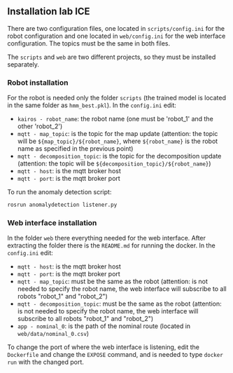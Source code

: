 ## Installation lab ICE

There are two configuration files, one located in `scripts/config.ini` for the robot configuration and one located in `web/config.ini` for the web interface configuration. The topics must be the same in both files.

The `scripts` and `web` are two different projects, so they must be installed separately.

### Robot installation
For the robot is needed only the folder `scripts` (the trained model is located in the same folder as `hmm_best.pkl`). In the `config.ini` edit:
- `kairos - robot_name`: the robot name (one must be 'robot_1' and the other 'robot_2')
- `mqtt - map_topic`: is the topic for the map update (attention: the topic will be `${map_topic}/${robot_name}`, where `${robot_name}` is the robot name as specified in the previous point)
- `mqtt - decomposition_topic`: is the topic for the decomposition update (attention: the topic will be `${decomposition_topic}/${robot_name}`)
- `mqtt - host`: is the mqtt broker host
- `mqtt - port`: is the mqtt broker port

To run the anomaly detection script:
```bash
rosrun anomalydetection listener.py
```

### Web interface installation
In the folder `web` there everything needed for the web interface. After extracting the folder there is the `README.md` for running the docker. In the `config.ini` edit:
- `mqtt - host`: is the mqtt broker host
- `mqtt - port`: is the mqtt broker port
- `mqtt - map_topic`: must be the same as the robot (attention: is not needed to specify the robot name, the web interface will subscribe to all robots "robot_1" and "robot_2")
- `mqtt - decomposition_topic`: must be the same as the robot (attention: is not needed to specify the robot name, the web interface will subscribe to all robots "robot_1" and "robot_2")
- `app - nominal_0`: is the path of the nominal route (located in `web/data/nominal_0.csv`)

To change the port of where the web interface is listening, edit the `Dockerfile` and change the `EXPOSE` command, and is needed to type `docker run` with the changed port.


